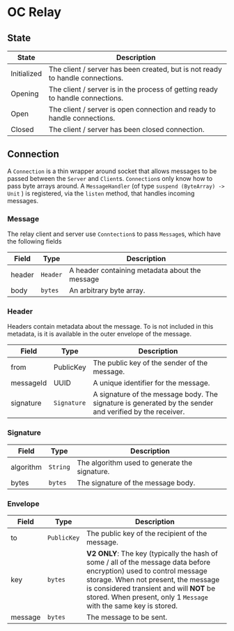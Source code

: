 # OC Relay

## State

| State       | Description                                                                   |
|-------------|-------------------------------------------------------------------------------|
| Initialized | The client / server has been created, but is not ready to handle connections. |
| Opening     | The client / server is in the process of getting ready to handle connections. |
| Open        | The client / server is open connection and ready to handle connections.       |
| Closed      | The client / server has been closed connection.                               |

## Connection

A ```Connection``` is a thin wrapper around socket that allows messages to be 
passed between the ```Server``` and ```Client```s. ```Connection```s only 
know how to pass byte arrays around. A ```MessageHandler``` 
(of type ```suspend (ByteArray) -> Unit``` ) is registered, via the 
```listen``` method, that handles incoming messages. 

### Message

The relay client and server use ```Conntection```s to pass ```Message```s, which 
have the following fields 

| Field  | Type         | Description                                    |
|--------|--------------|------------------------------------------------|
| header | ```Header``` | A header containing metadata about the message |
| body   | ```bytes```  | An arbitrary byte array.                       |

### Header

Headers contain metadata about the message. To is not included in this metadata, is it is 
available in the outer envelope of the message.

| Field     | Type            | Description                                                                                             |
|-----------|-----------------|---------------------------------------------------------------------------------------------------------|
| from      | PublicKey       | The public key of the sender of the message.                                                            |
| messageId | UUID            | A unique identifier for the message.                                                                    |
| signature | ```Signature``` | A signature of the message body. The signature is generated by the sender and verified by the receiver. |

### Signature
| Field     | Type         | Description                                   |
|-----------|--------------|-----------------------------------------------|
| algorithm | ```String``` | The algorithm used to generate the signature. |
| bytes     | ```bytes```  | The signature of the message body.            |

### Envelope

| Field   | Type            | Description                                                                                                                                                                                                                                                                      |
|---------|-----------------|----------------------------------------------------------------------------------------------------------------------------------------------------------------------------------------------------------------------------------------------------------------------------------|
| to      | ```PublicKey``` | The public key of the recipient of the message.                                                                                                                                                                                                                                  |
| key     | ```bytes```     | **V2 ONLY**: The key (typically the hash of some / all of the message data before encryption) used to control message storage. When not present, the message is considered transient and will **NOT** be stored. When present, only 1 ```Message``` with the same key is stored. |
| message | ```bytes```     | The message to be sent.                                                                                                                                                                                                                                                          |






